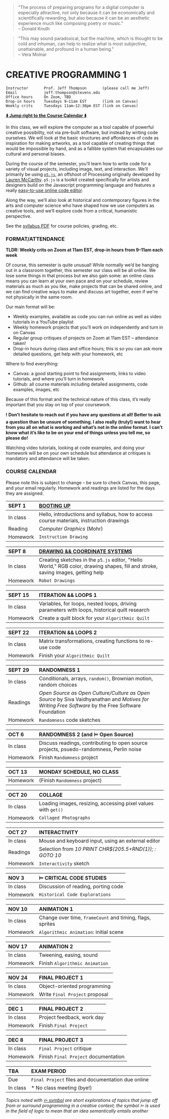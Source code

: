 > "The process of preparing programs for a digital computer is especially attractive, not only because it can be economically and scientifically rewarding, but also because it can be an aesthetic experience much like composing poetry or music."  
> – Donald Knuth

> "This may sound paradoxical, but the machine, which is thought to be cold and inhuman, can help to realize what is most subjective, unattainable, and profound in a human being."  
> – Vera Molnar


# CREATIVE PROGRAMMING 1

    Instructor       Prof. Jeff Thompson       (please call me Jeff)
    Email            jeff.thompson@stevens.edu
    Office hours     On Zoom, TBD
    Drop-in hours    Tuesdays 9–11am EST       (link on Canvas)
    Weekly crits     Tuesdays 11am–12:30pm EST (link on Canvas)

**[:arrow_down: Jump right to the Course Calendar :arrow_down:](https://github.com/jeffThompson/CreativeProgramming1#course-calendar)**  

In this class, we will explore the computer as a tool capable of powerful creative possibility, not via pre-built software, but instead by writing code ourselves. We will look at the basic structures and affordances of code as inspiration for making artworks, as a tool capable of creating things that would be impossible by hand, and as a fallible system that encapsulates our cultural and personal biases.

During the course of the semester, you’ll learn how to write code for a variety of visual projects, including image, text, and interaction. We’ll primarily be using [`p5.js`](https://p5js.org), an offshoot of Processing originally developed by [Lauren McCarthy](https://lauren-mccarthy.com). `p5.js` is a toolkit created specifically for artists and designers build on the Javascript programming language and features a really [easy-to-use online code editor](https://editor.p5js.org).

Along the way, we’ll also look at historical and contemporary figures in the arts and computer science who have shaped how we use computers as creative tools, and we’ll explore code from a critical, humanistic perspective.

See the [syllabus PDF](https://github.com/jeffThompson/CreativeProgramming1/blob/master/Syllabus.pdf) for course policies, grading, etc.


### FORMAT/ATTENDANCE  
**TLDR: Weekly crits on Zoom at 11am EST, drop-in hours from 9–11am each week**

Of course, this semester is quite unusual! While normally we’d be hanging out in a classroom together, this semester our class will be all online. We lose some things in that process but we also gain some: an online class means you can learn at your own pace and on your schedule, review materials as much as you like, make projects that can be shared online, and we can find creative ways to make and discuss art together, even if we're not physically in the same room.

Our main format will be:  
* Weekly examples, available as code you can run online as well as video tutorials in a YouTube playlist  
* Weekly homework projects that you’ll work on independently and turn in on Canvas  
* Regular group critiques of projects on Zoom at 11am EST – attendance taken!    
* Drop-in hours during class and office hours; this is so you can ask more detailed questions, get help with your homework, etc  

Where to find everything:  
* Canvas: a good starting point to find assignments, links to video tutorials, and where you’ll turn in homework  
* Github: all course materials including detailed assignments, code examples, images, etc  

Because of this format and the technical nature of this class, it’s really important that you stay on top of your coursework. 

:heavy_exclamation_mark: **Don’t hesitate to reach out if you have any questions at all! Better to ask a question than be unsure of something. I also really (truly!) want to hear from you all on what is working and what’s not in the online format. I can’t know what it’s like to be on your end of things unless you tell me, so please do!**  

Watching video tutorials, looking at code examples, and doing your homework will be on your own schedule but attendance at critiques is mandatory and attendance will be taken.

 
### COURSE CALENDAR  
Please note this is subject to change – be sure to check Canvas, this page, and your email regularly. Homework and readings are listed for the days they are assigned.

| SEPT 1     | [BOOTING UP](https://github.com/jeffThompson/CreativeProgramming1/tree/master/Week00_BootingUp) |
| :---       | :--- |
| In class   | Hello, introductions and syllabus, how to access course materials, instruction drawings |
| Reading    | *Computer Graphics* (Mohr)|
| Homework   | `Instruction Drawing`|

| SEPT 8     | [DRAWING && COORDINATE SYSTEMS](https://github.com/jeffThompson/CreativeProgramming1/tree/master/Week01_DrawingBasics) |
| :---       | :--- |
| In class   | Creating sketches in the `p5.js` editor, "Hello World," RGB color, drawing shapes, fill and stroke, saving images, getting help |
| Homework   | `Robot Drawings` |

| SEPT 15    | ITERATION && LOOPS 1 |
| :---       | :--- |
| In class   | Variables, for loops, nested loops, driving parameters with loops, historical quilt research |
| Homework   | Create a quilt block for your `Algorithmic Quilt` |
 
| SEPT 22    | ITERATION && LOOPS 2 |
| :---       | :--- |
| In class   | Matrix transformations, creating functions to re-use code |
| Homework   | Finish your `Algorithmic Quilt` |

| SEPT 29    | RANDOMNESS 1 |
| :---       | :--- |
| In class   | Conditionals, arrays, `random()`, Brownian motion, random choices |
| Readings   | *Open Source as Open Culture/Culture as Open Source* by Siva Vaidhyanathan and *Motives for Writing Free Software* by the Free Software Foundation |
| Homework   | `Randomness` code sketches |

| OCT 6      | RANDOMNESS 2 (and ⊨ Open Source) |
| :---       | :--- |
| In class   | Discuss readings, contributing to open source projects, psuedo-randomness, Perlin noise  |
| Homework   | Finish `Randomness` project |

| OCT 13     | MONDAY SCHEDULE, NO CLASS |  
| :---       | :--- |  
| Homework   | (Finish `Randomness` project) |

| OCT 20     | COLLAGE |
| :---       | :--- |
| In class   | Loading images, resizing, accessing pixel values with `get()` |
| Homework   | `Collaged Photographs` |

| OCT 27     | INTERACTIVITY |
| :---       | :--- |
| In class   | Mouse and keyboard input, using an external editor |
| Readings   | Selection from *10 PRINT CHR$(205.5+RND(1)); : GOTO 10* |
| Homework   | `Interactivity` sketch |

| NOV 3      | ⊨ CRITICAL CODE STUDIES |
| :---       | :--- |
| In class   | Discussion of reading, porting code |
| Homework   | `Historical Code Explorations` |

| NOV 10     | ANIMATION 1 |
| :---       | :--- |
| In class   | Change over time, `frameCount` and timing, flags, sprites |
| Homework   | `Algorithmic Animation`: initial scene |

| NOV 17     | ANIMATION 2 |
| :---       | :--- |
| In class   | Tweening, easing, sound |
| Homework   | Finish `Algorithmic Animation` |

| NOV 24     | FINAL PROJECT 1 |
| :---       | :--- |
| In class   | Object-oriented programming |
| Homework   | Write `Final Project` proposal |

| DEC 1      | FINAL PROJECT 2 |
| :---       | :--- |
| In class   | Project feedback, work day |
| Homework   | Finish `Final Project` |

| DEC 8      | FINAL PROJECT 3 |
| :---       | :--- |
| In class   | `Final Project` critique |
| Homework   | Finish `Final Project` documentation |

| TBA        | EXAM PERIOD |
| :---       | :--- |
| Due        | `Final Project` files and documentation due online |
| In class   | * No class meeting (bye!) |

*Topics noted with [⊨ symbol](https://en.wikipedia.org/wiki/Double_turnstile) are short explorations of topics that jump off from or surround programming in a creative context; the symbol ⊨ is used in the field of logic to mean that an idea semantically entails another*

